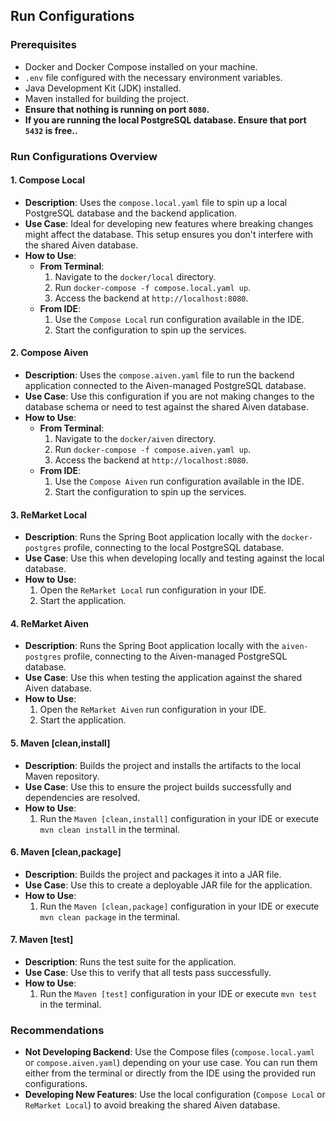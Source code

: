 
## Run Configurations

### Prerequisites
- Docker and Docker Compose installed on your machine.
- `.env` file configured with the necessary environment variables.
- Java Development Kit (JDK) installed.
- Maven installed for building the project.
- **Ensure that nothing is running on port `8080`.**
- **If you are running the local PostgreSQL database. Ensure that port `5432` is free..**

### Run Configurations Overview

#### 1. **Compose Local**
- **Description**: Uses the `compose.local.yaml` file to spin up a local PostgreSQL database and the backend application.
- **Use Case**: Ideal for developing new features where breaking changes might affect the database. This setup ensures you don't interfere with the shared Aiven database.
- **How to Use**:
  - **From Terminal**:
    1. Navigate to the `docker/local` directory.
    2. Run `docker-compose -f compose.local.yaml up`.
    3. Access the backend at `http://localhost:8080`.
  - **From IDE**:
    1. Use the `Compose Local` run configuration available in the IDE.
    2. Start the configuration to spin up the services.

#### 2. **Compose Aiven**
- **Description**: Uses the `compose.aiven.yaml` file to run the backend application connected to the Aiven-managed PostgreSQL database.
- **Use Case**: Use this configuration if you are not making changes to the database schema or need to test against the shared Aiven database.
- **How to Use**:
  - **From Terminal**:
    1. Navigate to the `docker/aiven` directory.
    2. Run `docker-compose -f compose.aiven.yaml up`.
    3. Access the backend at `http://localhost:8080`.
  - **From IDE**:
    1. Use the `Compose Aiven` run configuration available in the IDE.
    2. Start the configuration to spin up the services.

#### 3. **ReMarket Local**
- **Description**: Runs the Spring Boot application locally with the `docker-postgres` profile, connecting to the local PostgreSQL database.
- **Use Case**: Use this when developing locally and testing against the local database.
- **How to Use**:
  1. Open the `ReMarket Local` run configuration in your IDE.
  2. Start the application.

#### 4. **ReMarket Aiven**
- **Description**: Runs the Spring Boot application locally with the `aiven-postgres` profile, connecting to the Aiven-managed PostgreSQL database.
- **Use Case**: Use this when testing the application against the shared Aiven database.
- **How to Use**:
  1. Open the `ReMarket Aiven` run configuration in your IDE.
  2. Start the application.

#### 5. **Maven [clean,install]**
- **Description**: Builds the project and installs the artifacts to the local Maven repository.
- **Use Case**: Use this to ensure the project builds successfully and dependencies are resolved.
- **How to Use**:
  1. Run the `Maven [clean,install]` configuration in your IDE or execute `mvn clean install` in the terminal.

#### 6. **Maven [clean,package]**
- **Description**: Builds the project and packages it into a JAR file.
- **Use Case**: Use this to create a deployable JAR file for the application.
- **How to Use**:
  1. Run the `Maven [clean,package]` configuration in your IDE or execute `mvn clean package` in the terminal.

#### 7. **Maven [test]**
- **Description**: Runs the test suite for the application.
- **Use Case**: Use this to verify that all tests pass successfully.
- **How to Use**:
  1. Run the `Maven [test]` configuration in your IDE or execute `mvn test` in the terminal.

### Recommendations
- **Not Developing Backend**: Use the Compose files (`compose.local.yaml` or `compose.aiven.yaml`) depending on your use case. You can run them either from the terminal or directly from the IDE using the provided run configurations.
- **Developing New Features**: Use the local configuration (`Compose Local` or `ReMarket Local`) to avoid breaking the shared Aiven database.
